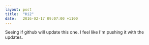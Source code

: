 ```yaml
---
layout: post
title:  "Hi2"
date:   2016-02-17 09:07:00 +1100
---
```

Seeing if github will update this one. I feel like I'm pushing it with the updates.